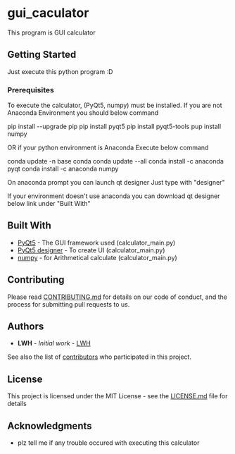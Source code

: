 # gui_caculator

This program is GUI calculator

## Getting Started

Just execute this python program :D

### Prerequisites

To execute the calculator, (PyQt5, numpy) must be installed.
If you are not Anaconda Environment you should below command

pip install --upgrade pip
pip install pyqt5
pip install pyqt5-tools
pup install numpy

OR if your python environment is Anaconda Execute below command

conda update -n base conda
conda update --all
conda install -c anaconda pyqt
conda install -c anaconda numpy

On anaconda prompt you can launch qt designer 
Just type with "designer"

If your environment doesn't use anaconda you can download qt designer below link under "Built With"

## Built With

* [PyQt5](https://www.riverbankcomputing.com/software/pyqt/) - The GUI framework used (calculator_main.py)
* [PyQt5 designer](https://build-system.fman.io/qt-designer-download) - To create UI (calculator_main.py)
* [numpy](https://numpy.org/) - for Arithmetical calculate (calculator_main.py)

## Contributing

Please read [CONTRIBUTING.md](https://github.com/S3xyG4y/gui_calculator/blob/main/CONTRIBUTING.md) for details on our code of conduct, and the process for submitting pull requests to us.

## Authors

* **LWH** - *Initial work* - [LWH](https://github.com/S3xyG4y)

See also the list of [contributors](https://github.com/your/project/contributors) who participated in this project.

## License

This project is licensed under the MIT License - see the [LICENSE.md](LICENSE.md) file for details

## Acknowledgments

* plz tell me if any trouble occured with executing this calculator
